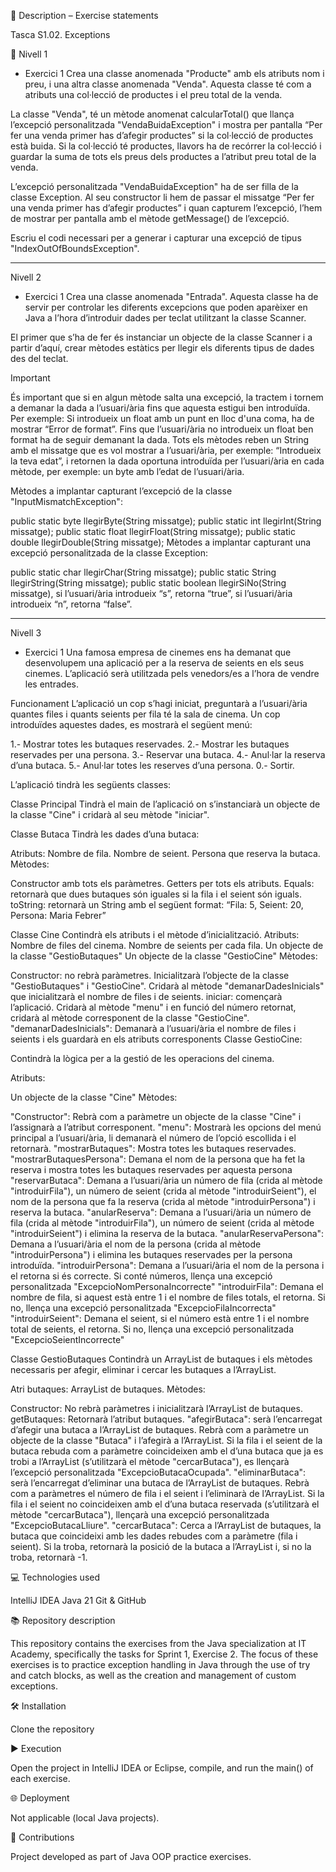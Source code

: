 📄 Description – Exercise statements

Tasca S1.02. Exceptions

🔹 Nivell 1
- Exercici 1
Crea una classe anomenada "Producte" amb els atributs nom i preu, i una altra classe anomenada "Venda". Aquesta classe té com a atributs una col·lecció de productes i el preu total de la venda.

La classe "Venda", té un mètode anomenat calcularTotal() que llança l’excepció personalitzada "VendaBuidaException" i mostra per pantalla “Per fer una venda primer has d’afegir productes” si la col·lecció de productes està buida. Si la col·lecció té productes, llavors ha de recórrer la col·lecció i guardar la suma de tots els preus dels productes a l’atribut preu total de la venda.

L’excepció personalitzada "VendaBuidaException" ha de ser filla de la classe Exception. Al seu constructor li hem de passar el missatge  “Per fer una venda primer has d’afegir productes” i quan capturem l’excepció, l’hem de mostrar per pantalla amb el mètode getMessage() de l’excepció.

Escriu el codi necessari per a generar i capturar una excepció de tipus "IndexOutOfBoundsException".

**********************
Nivell 2
- Exercici 1
Crea una classe anomenada "Entrada". Aquesta classe ha de servir per controlar les diferents excepcions que poden aparèixer en Java a l’hora d’introduir dades per teclat utilitzant la classe Scanner.

El primer que s’ha de fer és instanciar un objecte de la classe Scanner i a partir d’aquí, crear mètodes estàtics per llegir els diferents tipus de dades des del teclat. 

 Important

És important que si en algun mètode salta una excepció, la tractem i tornem a demanar la dada a l’usuari/ària fins que aquesta estigui ben introduïda. Per exemple: Si introdueix un float amb un punt en lloc d'una coma, ha de mostrar “Error de format”. Fins que l’usuari/ària no introdueix un float ben format ha de seguir demanant la dada.
Tots els mètodes reben un String amb el missatge que es vol mostrar a l’usuari/ària, per exemple: “Introdueix la teva edat”, i retornen la dada oportuna introduïda per l’usuari/ària en cada mètode, per exemple: un byte amb l’edat de l’usuari/ària.

Mètodes a implantar capturant l’excepció de la classe "InputMismatchException":

public static byte llegirByte(String missatge);
public static int llegirInt(String missatge);
public static float llegirFloat(String missatge);
public static double llegirDouble(String missatge);
Mètodes a implantar capturant una excepció personalitzada de la classe Exception:

public static char llegirChar(String missatge);
public static String llegirString(String missatge);
public static boolean llegirSiNo(String missatge), si l’usuari/ària introdueix “s”, retorna “true”, si l’usuari/ària introdueix “n”, retorna “false”.

**********************
Nivell 3
- Exercici 1
Una famosa empresa de cinemes ens ha demanat que desenvolupem una aplicació per a la reserva de seients en els seus cinemes. L’aplicació serà utilitzada pels venedors/es a l’hora de vendre les entrades.

Funcionament
L’aplicació un cop s’hagi iniciat, preguntarà a l’usuari/ària quantes files i quants seients per fila té la sala de cinema. Un cop introduïdes aquestes dades, es mostrarà el següent menú:

1.- Mostrar totes les butaques reservades.
2.- Mostrar les butaques reservades per una persona.
3.- Reservar una butaca.
4.- Anul·lar la reserva d’una butaca.
5.- Anul·lar totes les reserves d’una persona.
0.- Sortir.

L’aplicació tindrà les següents classes:

Classe Principal
Tindrà el main de l’aplicació on s’instanciarà un objecte de la classe "Cine" i cridarà al seu mètode "iniciar".

Classe Butaca
Tindrà les dades d’una butaca:

Atributs:
Nombre de fila.
Nombre de seient.
Persona que reserva la butaca.
Mètodes:

Constructor amb tots els paràmetres.
Getters per tots els atributs.
Equals: retornarà que dues butaques són iguales si la fila i el seient són iguals.
toString: retornarà un String amb el següent format: “Fila: 5, Seient: 20, Persona: Maria Febrer”

Classe Cine
Contindrà els atributs i el mètode d’inicialització.
Atributs:
Nombre de files del cinema.
Nombre de seients per cada fila.
Un objecte de la classe "GestioButaques"
Un objecte de la classe "GestioCine"
Mètodes:

Constructor: no rebrà paràmetres. Inicialitzarà l’objecte de la classe "GestioButaques" i "GestioCine". Cridarà al mètode "demanarDadesInicials" que inicialitzarà el nombre de files i de seients.
iniciar: començarà l’aplicació. Cridarà al mètode "menu" i en funció del número retornat, cridarà al mètode corresponent de la classe "GestioCine".
"demanarDadesInicials": Demanarà a l’usuari/ària el nombre de files i seients i els guardarà en els atributs corresponents
Classe GestioCine:

Contindrà la lògica per a la gestió de les operacions del cinema.

Atributs:

Un objecte de la classe "Cine"
Mètodes:

"Constructor": Rebrà com a paràmetre un objecte de la classe "Cine" i l’assignarà a l’atribut corresponent.
"menu": Mostrarà les opcions del menú principal a l’usuari/ària, li demanarà el número de l’opció escollida i el retornarà.
"mostrarButaques": Mostra totes les butaques reservades.
"mostrarButaquesPersona": Demana el nom de la persona que ha fet la reserva i mostra totes les butaques reservades per aquesta persona
"reservarButaca": Demana a l’usuari/ària un número de fila (crida al mètode "introduirFila"), un número de seient (crida al mètode "introduirSeient"), el nom de la persona que fa la reserva (crida al mètode "introduirPersona") i reserva la butaca.
"anularReserva": Demana a l’usuari/ària un número de fila (crida al mètode "introduirFila"), un número de seient (crida al mètode "introduirSeient") i elimina la reserva de la butaca.
"anularReservaPersona": Demana a l’usuari/ària el nom de la persona (crida al mètode "introduirPersona") i elimina les butaques reservades per la persona introduïda.
"introduirPersona": Demana a l’usuari/ària el nom de la persona i el retorna si és correcte. Si conté números, llença una excepció personalitzada "ExcepcioNomPersonaIncorrecte"
"introduirFila": Demana el nombre de fila, si aquest està entre 1 i el nombre de files totals, el retorna. Si no, llença una excepció personalitzada "ExcepcioFilaIncorrecta"
"introduirSeient": Demana el seient, si el número està entre 1 i el nombre total de seients, el retorna. Si no, llença una excepció personalitzada "ExcepcioSeientIncorrecte"

Classe GestioButaques
Contindrà un ArrayList de butaques i els mètodes necessaris per afegir, eliminar i cercar les butaques a l’ArrayList.

Atri
butaques: ArrayList de butaques.
Mètodes:

Constructor: No rebrà paràmetres i inicialitzarà l’ArrayList de butaques.
getButaques: Retornarà l’atribut butaques.
"afegirButaca": serà l’encarregat d’afegir una butaca a l’ArrayList de butaques. Rebrà com a paràmetre un objecte de la classe "Butaca" i l’afegirà a l’ArrayList. Si la fila i el seient de la butaca rebuda com a paràmetre coincideixen amb el d’una butaca que ja es trobi a l’ArrayList (s’utilitzarà el mètode "cercarButaca"), es llençarà l’excepció personalitzada "ExcepcioButacaOcupada".
"eliminarButaca": serà l’encarregat d’eliminar una butaca de l’ArrayList de butaques. Rebrà com a paràmetres el número de fila i el seient i l’eliminarà de l’ArrayList. Si la fila i el seient no coincideixen amb el d’una butaca reservada (s’utilitzarà el mètode "cercarButaca"), llençarà una excepció personalitzada "ExcepcioButacaLliure".
"cercarButaca": Cerca a l’ArrayList de butaques, la butaca que coincideixi amb les dades rebudes com a paràmetre (fila i seient). Si la troba, retornarà la posició de la butaca a l’ArrayList i, si no la troba, retornarà -1.


💻 Technologies used

IntelliJ IDEA 
Java 21
Git & GitHub

📚 Repository description

This repository contains the exercises from the Java specialization at IT Academy, specifically the tasks for Sprint 1, Exercise 2. The focus of these exercises is to practice exception handling in Java through the use of try and catch blocks, as well as the creation and management of custom exceptions.


🛠️ Installation

Clone the repository

▶️ Execution

Open the project in IntelliJ IDEA or Eclipse, compile, and run the main() of each exercise.

🌐 Deployment

Not applicable (local Java projects).

🤝 Contributions

Project developed as part of Java OOP practice exercises.